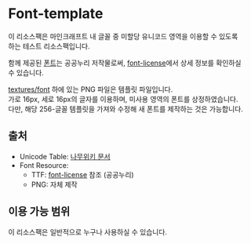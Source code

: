 # Font-template

이 리소스팩은 마인크래프트 내 글꼴 중 미할당 유니코드 영역을 이용할 수 있도록   
하는 테스트 리소스팩입니다.

함께 제공된 [폰트](./assets/minecraft/font/font.ttf)는 공공누리 저작물로써, [font-license](./font-license)에서 상세 정보를 확인하실   
수 있습니다.

[textures/font](./assets/minecraft/textures/font) 하에 있는 PNG 파일은 템플릿 파일입니다.   
가로 16px, 세로 16px의 글자를 이용하며, 미사용 영역의 폰트를 상정하였습니다.   
다만, 해당 256-글꼴 템플릿을 가져와 수정해 새 폰트를 제작하는 것은 가능합니다.

## 출처

- Unicode Table: [나무위키 문서](https://namu.wiki/w/유니코드/E000~EFFF)
- Font Resource:
  + TTF: [font-license](./font-license) 참조 (공공누리)
  + PNG: 자체 제작

## 이용 가능 범위

이 리소스팩은 일반적으로 누구나 사용하실 수 있습니다.
